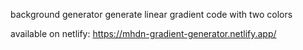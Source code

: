background generator
generate linear gradient code with two colors

available on netlify: https://mhdn-gradient-generator.netlify.app/
